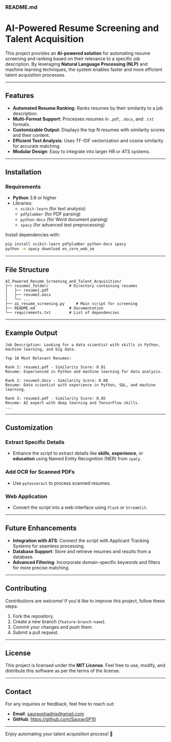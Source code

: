 ### **README.md**

# **AI-Powered Resume Screening and Talent Acquisition**

This project provides an **AI-powered solution** for automating resume screening and ranking based on their relevance to a specific job description. By leveraging **Natural Language Processing (NLP)** and machine learning techniques, the system enables faster and more efficient talent acquisition processes.

---

## **Features**

- **Automated Resume Ranking**: Ranks resumes by their similarity to a job description.
- **Multi-Format Support**: Processes resumes in `.pdf`, `.docx`, and `.txt` formats.
- **Customizable Output**: Displays the top N resumes with similarity scores and their content.
- **Efficient Text Analysis**: Uses TF-IDF vectorization and cosine similarity for accurate matching.
- **Modular Design**: Easy to integrate into larger HR or ATS systems.

---

## **Installation**

### **Requirements**
- **Python** 3.8 or higher
- Libraries:
  - `scikit-learn` (for text analysis)
  - `pdfplumber` (for PDF parsing)
  - `python-docx` (for Word document parsing)
  - `spacy` (for advanced text preprocessing)

Install dependencies with:
```bash
pip install scikit-learn pdfplumber python-docx spacy
python -m spacy download en_core_web_sm
```

---

## **File Structure**

```
AI_Powered_Resume_Screening_and_Talent_Acquisition/
├── resumes_folder/         # Directory containing resumes
│   ├── resume1.pdf
│   ├── resume2.docx
│   └── ...
├── ai_resume_screening.py     # Main script for screening
├── README.md               # Documentation
└── requirements.txt        # List of dependencies
```

---

## **Example Output**

```plaintext
Job Description: Looking for a data scientist with skills in Python, machine learning, and big data.

Top 10 Most Relevant Resumes:

Rank 1: resume1.pdf - Similarity Score: 0.91
Resume: Experienced in Python and machine learning for data analysis.

Rank 2: resume5.docx - Similarity Score: 0.88
Resume: Data scientist with experience in Python, SQL, and machine learning.

Rank 3: resume3.pdf - Similarity Score: 0.85
Resume: AI expert with deep learning and TensorFlow skills.
...
```

---

## **Customization**

### **Extract Specific Details**
- Enhance the script to extract details like **skills**, **experience**, or **education** using Named Entity Recognition (NER) from `spaCy`.

### **Add OCR for Scanned PDFs**
- Use `pytesseract` to process scanned resumes.

### **Web Application**
- Convert the script into a web interface using `Flask` or `Streamlit`.

---

## **Future Enhancements**
- **Integration with ATS**: Connect the script with Applicant Tracking Systems for seamless processing.
- **Database Support**: Store and retrieve resumes and results from a database.
- **Advanced Filtering**: Incorporate domain-specific keywords and filters for more precise matching.

---

## **Contributing**

Contributions are welcome! If you'd like to improve this project, follow these steps:
1. Fork the repository.
2. Create a new branch (`feature-branch-name`).
3. Commit your changes and push them.
4. Submit a pull request.

---

## **License**

This project is licensed under the **MIT License**. Feel free to use, modify, and distribute this software as per the terms of the license.

---

## **Contact**

For any inquiries or feedback, feel free to reach out:
- **Email**: sauravphadnis@gmail.com
- **GitHub**: https://github.com/SauravSP10

---

Enjoy automating your talent acquisition process! 🎉
